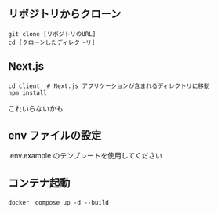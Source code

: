 ## リポジトリからクローン

```
git clone [リポジトリのURL]
cd [クローンしたディレクトリ]

```

## Next.js
```
cd client  # Next.js アプリケーションが含まれるディレクトリに移動
npm install
```
これいらないかも

## env ファイルの設定
.env.example のテンプレートを使用してください

## コンテナ起動
```
docker　compose up -d --build
```